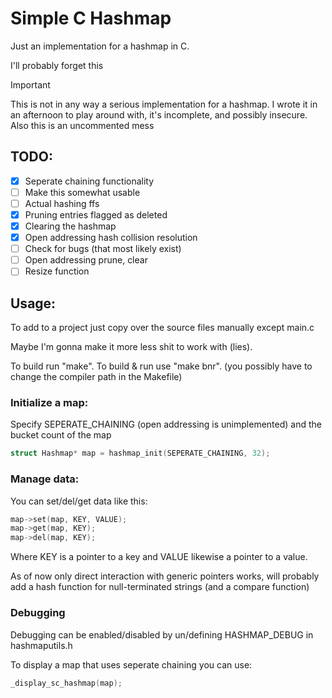 
# Simple C Hashmap

Just an implementation for a hashmap in C.

I'll probably forget this

> [!IMPORTANT]
> This is not in any way a serious implementation for a hashmap.
> I wrote it in an afternoon to play around with, it's incomplete, and possibly insecure.
> Also this is an uncommented mess

## TODO:
- [x] Seperate chaining functionality
- [ ] Make this somewhat usable
- [ ] Actual hashing ffs
- [x] Pruning entries flagged as deleted
- [x] Clearing the hashmap
- [x] Open addressing hash collision resolution
- [ ] Check for bugs (that most likely exist)
- [ ] Open addressing prune, clear
- [ ] Resize function

## Usage:
To add to a project just copy over the source files manually except main.c

Maybe I'm gonna make it more less shit to work with (lies).

To build run "make". To build & run use "make bnr".
(you possibly have to change the compiler path in the Makefile)

### Initialize a map:
Specify SEPERATE_CHAINING (open addressing is unimplemented) and the bucket count of the map

```c
struct Hashmap* map = hashmap_init(SEPERATE_CHAINING, 32);
```

### Manage data:
You can set/del/get data like this:

```cpp
map->set(map, KEY, VALUE);
map->get(map, KEY);
map->del(map, KEY);
```

Where KEY is a pointer to a key and VALUE likewise a pointer to a value.

As of now only direct interaction with generic pointers works, will probably
add a hash function for null-terminated strings (and a compare function)


### Debugging
Debugging can be enabled/disabled by un/defining HASHMAP_DEBUG in hashmaputils.h

To display a map that uses seperate chaining you can use:

```c
_display_sc_hashmap(map);
```
